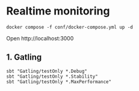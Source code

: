 # Realtime monitoring
```shell
docker compose -f conf/docker-compose.yml up -d
```

Open http://localhost:3000


## 1. Gatling

```shell
sbt "Gatling/testOnly *.Debug"
sbt "Gatling/testOnly *.Stability"
sbt "Gatling/testOnly *.MaxPerformance"
```

